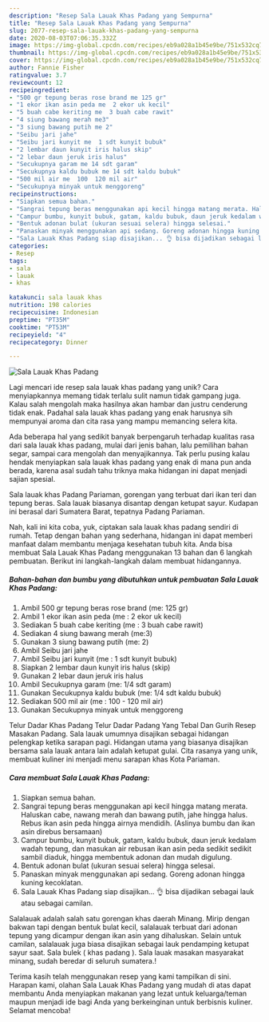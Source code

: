 ```yaml
---
description: "Resep Sala Lauak Khas Padang yang Sempurna"
title: "Resep Sala Lauak Khas Padang yang Sempurna"
slug: 2077-resep-sala-lauak-khas-padang-yang-sempurna
date: 2020-08-03T07:06:35.332Z
image: https://img-global.cpcdn.com/recipes/eb9a028a1b45e9be/751x532cq70/sala-lauak-khas-padang-foto-resep-utama.jpg
thumbnail: https://img-global.cpcdn.com/recipes/eb9a028a1b45e9be/751x532cq70/sala-lauak-khas-padang-foto-resep-utama.jpg
cover: https://img-global.cpcdn.com/recipes/eb9a028a1b45e9be/751x532cq70/sala-lauak-khas-padang-foto-resep-utama.jpg
author: Fannie Fisher
ratingvalue: 3.7
reviewcount: 12
recipeingredient:
- "500 gr tepung beras rose brand me 125 gr"
- "1 ekor ikan asin peda me  2 ekor uk kecil"
- "5 buah cabe keriting me  3 buah cabe rawit"
- "4 siung bawang merah me3"
- "3 siung bawang putih me 2"
- "Seibu jari jahe"
- "Seibu jari kunyit me  1 sdt kunyit bubuk"
- "2 lembar daun kunyit iris halus skip"
- "2 lebar daun jeruk iris halus"
- "Secukupnya garam me 14 sdt garam"
- "Secukupnya kaldu bubuk me 14 sdt kaldu bubuk"
- "500 mil air me  100  120 mil air"
- "Secukupnya minyak untuk menggoreng"
recipeinstructions:
- "Siapkan semua bahan."
- "Sangrai tepung beras menggunakan api kecil hingga matang merata. Haluskan cabe, nawang merah dan bawang putih, jahe hingga halus. Rebus ikan asin peda hingga airnya mendidih. (Aslinya bumbu dan ikan asin direbus bersamaan)"
- "Campur bumbu, kunyit bubuk, gatam, kaldu bubuk, daun jeruk kedalam wadah tepung, dan masukan air rebusan ikan asin peda sedikit sedikit sambil diaduk, hingga membentuk adonan dan mudah digulung."
- "Bentuk adonan bulat (ukuran sesuai selera) hingga selesai."
- "Panaskan minyak menggunakan api sedang. Goreng adonan hingga kuning kecoklatan."
- "Sala Lauak Khas Padang siap disajikan... 👌 bisa dijadikan sebagai lauk atau sebagai camilan."
categories:
- Resep
tags:
- sala
- lauak
- khas

katakunci: sala lauak khas 
nutrition: 198 calories
recipecuisine: Indonesian
preptime: "PT35M"
cooktime: "PT53M"
recipeyield: "4"
recipecategory: Dinner

---
```



![Sala Lauak Khas Padang](https://img-global.cpcdn.com/recipes/eb9a028a1b45e9be/751x532cq70/sala-lauak-khas-padang-foto-resep-utama.jpg)

Lagi mencari ide resep sala lauak khas padang yang unik? Cara menyiapkannya memang tidak terlalu sulit namun tidak gampang juga. Kalau salah mengolah maka hasilnya akan hambar dan justru cenderung tidak enak. Padahal sala lauak khas padang yang enak harusnya sih mempunyai aroma dan cita rasa yang mampu memancing selera kita.

Ada beberapa hal yang sedikit banyak berpengaruh terhadap kualitas rasa dari sala lauak khas padang, mulai dari jenis bahan, lalu pemilihan bahan segar, sampai cara mengolah dan menyajikannya. Tak perlu pusing kalau hendak menyiapkan sala lauak khas padang yang enak di mana pun anda berada, karena asal sudah tahu triknya maka hidangan ini dapat menjadi sajian spesial.

Sala lauak khas Padang Pariaman, gorengan yang terbuat dari ikan teri dan tepung beras. Sala lauak biasanya disantap dengan ketupat sayur. Kudapan ini berasal dari Sumatera Barat, tepatnya Padang Pariaman.


Nah, kali ini kita coba, yuk, ciptakan sala lauak khas padang sendiri di rumah. Tetap dengan bahan yang sederhana, hidangan ini dapat memberi manfaat dalam membantu menjaga kesehatan tubuh kita. Anda bisa membuat Sala Lauak Khas Padang menggunakan 13 bahan dan 6 langkah pembuatan. Berikut ini langkah-langkah dalam membuat hidangannya.

<!--inarticleads1-->

##### Bahan-bahan dan bumbu yang dibutuhkan untuk pembuatan Sala Lauak Khas Padang:

1. Ambil 500 gr tepung beras rose brand (me: 125 gr)
1. Ambil 1 ekor ikan asin peda (me : 2 ekor uk kecil)
1. Sediakan 5 buah cabe keriting (me : 3 buah cabe rawit)
1. Sediakan 4 siung bawang merah (me:3)
1. Gunakan 3 siung bawang putih (me: 2)
1. Ambil Seibu jari jahe
1. Ambil Seibu jari kunyit (me : 1 sdt kunyit bubuk)
1. Siapkan 2 lembar daun kunyit iris halus (skip)
1. Gunakan 2 lebar daun jeruk iris halus
1. Ambil Secukupnya garam (me: 1/4 sdt garam)
1. Gunakan Secukupnya kaldu bubuk (me: 1/4 sdt kaldu bubuk)
1. Sediakan 500 mil air (me : 100 - 120 mil air)
1. Gunakan Secukupnya minyak untuk menggoreng


Telur Dadar Khas Padang Telur Dadar Padang Yang Tebal Dan Gurih Resep Masakan Padang. Sala lauak umumnya disajikan sebagai hidangan pelengkap ketika sarapan pagi. Hidangan utama yang biasanya disajikan bersama sala lauak antara lain adalah ketupat gulai. Cita rasanya yang unik, membuat kuliner ini menjadi menu sarapan khas Kota Pariaman. 

<!--inarticleads2-->

##### Cara membuat Sala Lauak Khas Padang:

1. Siapkan semua bahan.
1. Sangrai tepung beras menggunakan api kecil hingga matang merata. Haluskan cabe, nawang merah dan bawang putih, jahe hingga halus. Rebus ikan asin peda hingga airnya mendidih. (Aslinya bumbu dan ikan asin direbus bersamaan)
1. Campur bumbu, kunyit bubuk, gatam, kaldu bubuk, daun jeruk kedalam wadah tepung, dan masukan air rebusan ikan asin peda sedikit sedikit sambil diaduk, hingga membentuk adonan dan mudah digulung.
1. Bentuk adonan bulat (ukuran sesuai selera) hingga selesai.
1. Panaskan minyak menggunakan api sedang. Goreng adonan hingga kuning kecoklatan.
1. Sala Lauak Khas Padang siap disajikan... 👌 bisa dijadikan sebagai lauk atau sebagai camilan.


Salalauak adalah salah satu gorengan khas daerah Minang. Mirip dengan bakwan tapi dengan bentuk bulat kecil, salalauak terbuat dari adonan tepung yang dicampur dengan ikan asin yang dihaluskan. Selain untuk camilan, salalauak juga biasa disajikan sebagai lauk pendamping ketupat sayur saat. Sala bulek ( khas padang ). Sala lauak masakan masyarakat minang, sudah beredar di seluruh sumatera.! 

Terima kasih telah menggunakan resep yang kami tampilkan di sini. Harapan kami, olahan Sala Lauak Khas Padang yang mudah di atas dapat membantu Anda menyiapkan makanan yang lezat untuk keluarga/teman maupun menjadi ide bagi Anda yang berkeinginan untuk berbisnis kuliner. Selamat mencoba!
